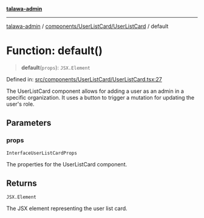 [**talawa-admin**](../../../../README.md)

***

[talawa-admin](../../../../README.md) / [components/UserListCard/UserListCard](../README.md) / default

# Function: default()

> **default**(`props`): `JSX.Element`

Defined in: [src/components/UserListCard/UserListCard.tsx:27](https://github.com/gautam-divyanshu/talawa-admin/blob/2490b2ea9583ec972ca984b1d93932def1c9f92b/src/components/UserListCard/UserListCard.tsx#L27)

The UserListCard component allows for adding a user as an admin in a specific organization.
It uses a button to trigger a mutation for updating the user's role.

## Parameters

### props

`InterfaceUserListCardProps`

The properties for the UserListCard component.

## Returns

`JSX.Element`

The JSX element representing the user list card.
